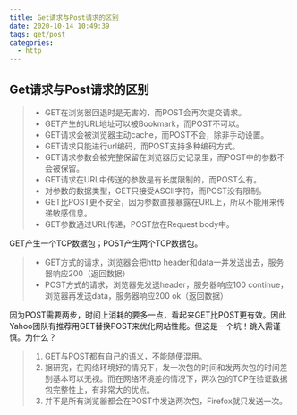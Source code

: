 ```yaml
---
title: Get请求与Post请求的区别
date: 2020-10-14 10:49:39
tags: get/post
categories:
  - http
---
```


## __Get请求与Post请求的区别__

> + GET在浏览器回退时是无害的，而POST会再次提交请求。
> + GET产生的URL地址可以被Bookmark，而POST不可以。
> + GET请求会被浏览器主动cache，而POST不会，除非手动设置。
> + GET请求只能进行url编码，而POST支持多种编码方式。
> + GET请求参数会被完整保留在浏览器历史记录里，而POST中的参数不会被保留。
> + GET请求在URL中传送的参数是有长度限制的，而POST么有。
> + 对参数的数据类型，GET只接受ASCII字符，而POST没有限制。
> + GET比POST更不安全，因为参数直接暴露在URL上，所以不能用来传递敏感信息。
> + GET参数通过URL传递，POST放在Request body中。

GET产生一个TCP数据包；POST产生两个TCP数据包。

> + GET方式的请求，浏览器会把http header和data一并发送出去，服务器响应200（返回数据）
> + POST方式的请求，浏览器先发送header，服务器响应100 continue，浏览器再发送data，服务器响应200 ok（返回数据）


因为POST需要两步，时间上消耗的要多一点，看起来GET比POST更有效。因此Yahoo团队有推荐用GET替换POST来优化网站性能。但这是一个坑！跳入需谨慎。为什么？

> 1. GET与POST都有自己的语义，不能随便混用。
> 2. 据研究，在网络环境好的情况下，发一次包的时间和发两次包的时间差别基本可以无视。而在网络环境差的情况下，两次包的TCP在验证数据包完整性上，有非常大的优点。
> 3. 并不是所有浏览器都会在POST中发送两次包，Firefox就只发送一次。